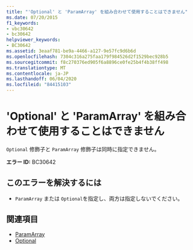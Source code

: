 ```yaml
---
title: "'Optional' と 'ParamArray' を組み合わせて使用することはできません"
ms.date: 07/20/2015
f1_keywords:
- vbc30642
- bc30642
helpviewer_keywords:
- BC30642
ms.assetid: 3eaaf781-be9a-4466-a127-9e57fc9d6b6d
ms.openlocfilehash: 7304c316a275faa179f984526d2f1529bec928b5
ms.sourcegitcommit: f8c270376ed905f6a8896ce0fe25b4f4b38ff498
ms.translationtype: MT
ms.contentlocale: ja-JP
ms.lasthandoff: 06/04/2020
ms.locfileid: "84415103"
---
```

# <a name="optional-and-paramarray-cannot-be-combined"></a>'Optional' と 'ParamArray' を組み合わせて使用することはできません
`Optional` 修飾子と `ParamArray` 修飾子は同時に指定できません。  
  
 **エラー ID:** BC30642  
  
## <a name="to-correct-this-error"></a>このエラーを解決するには  
  
- `ParamArray` または `Optional`を指定し、両方は指定しないでください。  
  
## <a name="see-also"></a>関連項目

- [ParamArray](../language-reference/modifiers/paramarray.md)
- [Optional](../language-reference/modifiers/optional.md)
